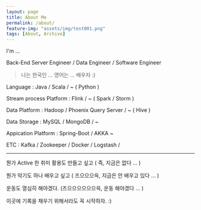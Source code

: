 ```yaml
---
layout: page
title: About Me
permalink: /about/
feature-img: "assets/img/test001.png"
tags: [About, Archive]
---
```


I'm ...

Back-End Server Engineer / Data Engineer / Software Engineer

> 나는 한국인 ... 영어는 ... 배우자 :)

Language : Java / Scala / ~ ( Python )

Stream process Platform : Flink / ~ ( Spark / Storm )

Data Platform : Hadoop / Phoenix Query Server / ~ ( Hive )

Data Storage : MySQL / MongoDB / ~

Appication Platform : Spring-Boot / AKKA ~

ETC : Kafka / Zookeeper / Docker / Logstash / 

<hr/>

뭔가 Active 한 취미 활용도 만들고 싶고 ( 즉, 지금은 없다 ... )

뭔가 악기도 하나 배우고 싶고 ( 즈으으으윽, 지금은 안 배우고 있다 ... )

운동도 열심히 해야겠다. (즈으으으으으으윽, 운동 해야겠다 ... )

이곳에 기록을 채우기 위해서라도 꼭 시작하자. :)
